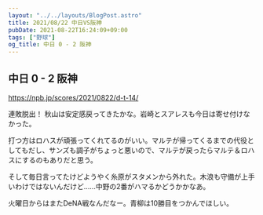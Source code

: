 ```yaml
---
layout: "../../layouts/BlogPost.astro"
title: 2021/08/22 中日VS阪神
pubDate: 2021-08-22T16:24:09+09:00
tags: ["野球"]
og_title: 中日 0 - 2 阪神
---
```


## 中日 0 - 2 阪神

https://npb.jp/scores/2021/0822/d-t-14/


連敗脱出！ 秋山は安定感戻ってきたかな。岩崎とスアレスも今日は寄せ付けなかった。

打つ方はロハスが頑張ってくれてるのがいい。マルテが帰ってくるまでの代役としてもだし、サンズも調子がちょっと悪いので、マルテが戻ったらマルテ＆ロハスにするのもありだと思う。

そして毎日言ってたけどようやく糸原がスタメンから外れた。木浪も守備が上手いわけではないんだけど……中野の2番がハマるかどうかかなあ。

火曜日からはまたDeNA戦なんだなー。青柳は10勝目をつかんでほしい。